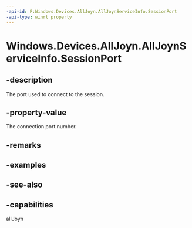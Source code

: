 ```yaml
---
-api-id: P:Windows.Devices.AllJoyn.AllJoynServiceInfo.SessionPort
-api-type: winrt property
---
```


<!-- Property syntax
public ushort SessionPort { get; }
-->

# Windows.Devices.AllJoyn.AllJoynServiceInfo.SessionPort

## -description
The port used to connect to the session.

## -property-value
The connection port number.

## -remarks

## -examples

## -see-also


## -capabilities
allJoyn